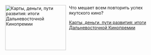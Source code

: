 <!--2025-10-09 12:30:41-->
<div class="yb">
  <div class="rss kino_teatr"><a href="https://www.kino-teatr.ru/blog/y2025/10-9/2148/" title="Карты, деньги, пути развития: итоги Дальневосточной Кинопремии"><img src="https://www.kino-teatr.ru/blog/8/4/2148/poster.jpg" width="196" height="147" align="left" hspace="5" style="margin: 0px 10px 0px 5px" alt="Карты, деньги, пути развития: итоги Дальневосточной Кинопремии"/></a>Что мешает всем повторить успех якутского кино? <p class="titl"><a href="https://www.kino-teatr.ru/blog/y2025/10-9/2148/">Карты, деньги, пути развития: итоги Дальневосточной Кинопремии</a></p></div>
</div>
